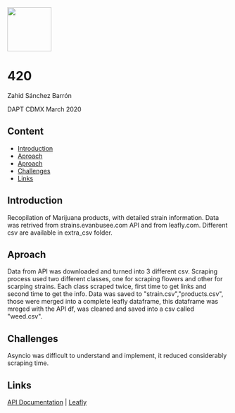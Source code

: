 <img src="https://bit.ly/2VnXWr2" width="100"/>

# 420
Zahid Sánchez Barrón

DAPT CDMX March 2020

## Content
- [Introduction](#introduction) 
- [Aproach](#aproach)
- [Aproach](#aproach)
- [Challenges](#challenges)
- [Links](#links)

<a name="introduction"></a>

## Introduction
Recopilation of Marijuana products, with detailed strain information. Data was retrived from strains.evanbusee.com API and from leafly.com. Different csv are available in extra_csv folder.

<a name='aproach'></a>

## Aproach
Data from API was downloaded and turned into 3 different csv.
Scraping process used two different classes, one for scraping flowers and other for scarping strains. Each class scraped twice, first time to get links and second time to get the info. Data was saved to "strain.csv","products.csv", those were merged into a complete leafly dataframe, this dataframe was mreged with the API df, was cleaned and saved into a csv called "weed.csv".

<a name="challenges"></a>

## Challenges
Asyncio was difficult to understand and implement, it reduced considerably scraping time.

<a name="links"></a>

## Links
[API Documentation](http://strains.evanbusse.com/) |
[Leafly](https://www.leafly.com/)